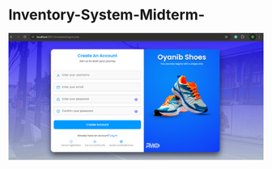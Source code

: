 # Inventory-System-Midterm-

![image alt](https://github.com/OyanibTech-iii/Inventory-System-Midterm/blob/bf3de0c974324404b6c9cb0d8c5b5752bda37875/0001.png)
